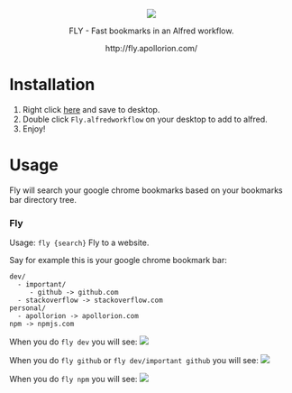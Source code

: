 <p align="center">
   <img src="https://github.com/Apollorion/fly/blob/master/icon.png?raw=true">
</p>
<p align="center">FLY - Fast bookmarks in an Alfred workflow.</p>
<p align="center">http://fly.apollorion.com/</p>

# Installation

1. Right click [here](https://github.com/Apollorion/fly/raw/master/Fly.alfredworkflow) and save to desktop.
2. Double click `Fly.alfredworkflow` on your desktop to add to alfred.
3. Enjoy!


# Usage

Fly will search your google chrome bookmarks based on your bookmarks bar directory tree.

### Fly
Usage: `fly {search}`
Fly to a website.

Say for example this is your google chrome bookmark bar:
```
dev/
  - important/
     - github -> github.com
  - stackoverflow -> stackoverflow.com
personal/
  - apollorion -> apollorion.com
npm -> npmjs.com
```

When you do `fly dev` you will see:
<img src="https://github.com/Apollorion/fly/blob/master/search1.png?raw=true">

When you do `fly github` or `fly dev/important github` you will see:
<img src="https://github.com/Apollorion/fly/blob/master/search2.png?raw=true">

When you do `fly npm` you will see:
<img src="https://github.com/Apollorion/fly/blob/master/search3.png?raw=true">
